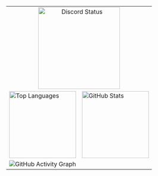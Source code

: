 <table border="0" cellpadding="0" cellspacing="0">
  <tr>
    <td colspan="6" align="center"><img height="220em" src="https://lanyard.cnrad.dev/api/527147599942385674?borderRadius=8px&bg=12101f" alt="Discord Status" /></td>
  </tr>
  <tr>
    <td colspan="3" valign="top"><img height="180em" src="https://github-readme-stats.vercel.app/api/top-langs/?username=keksiqc&layout=compact&theme=rose_pine&hide_border=true&title_color=c4a7e7&text_color=908caa&bg_color=00000000" alt="Top Languages"/></td>
    <td colspan="3" valign="top"><img height="180em" src="https://github-readme-stats.vercel.app/api?username=keksiqc&show_icons=true&theme=rose_pine&hide_border=true&title_color=c4a7e7&text_color=908caa&icon_color=9ccfd8&bg_color=00000000" alt="GitHub Stats"/></td>
  </tr>
  <tr>
    <td colspan="6">
      <img src="https://github-readme-activity-graph.vercel.app/graph?username=keksiqc&theme=minimal&hide_border=true&color=c4a7e7&line=9ccfd8&point=31748f&bg_color=ffffff00" alt="GitHub Activity Graph" style="border-radius: 2px;" />
    </td>
  </tr>
</table>
